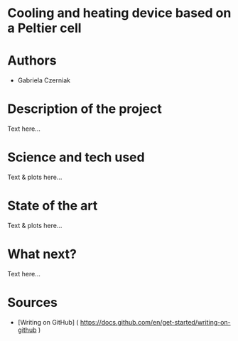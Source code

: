 # Cooling and heating device based on a Peltier cell
# Authors 
- Gabriela Czerniak
# Description of the project 
Text here... 
# Science and tech used 
Text & plots here... 
# State of the art 
Text & plots here... 
# What next?
Text here... 
# Sources 
- [Writing on GitHub] ( https://docs.github.com/en/get-started/writing-on-github ) 
